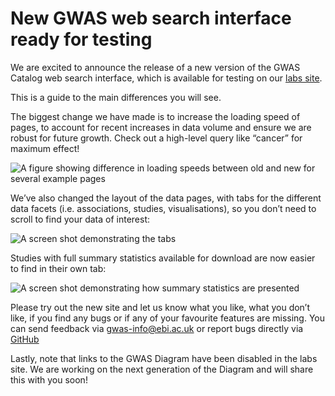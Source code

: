 # New GWAS web search interface ready for testing

We are excited to announce the release of a new version of the GWAS Catalog web search interface, which is available for testing on our [labs site](www.ebi.ac.uk/gwas/labs).

This is a guide to the main differences you will see.

The biggest change we have made is to increase the loading speed of pages, to account for recent increases in data volume and ensure we are robust for future growth. Check out a high-level query like “cancer” for maximum effect! 

![A figure showing difference in loading speeds between old and new for several example pages](/image/SlideA.jpg)

We’ve also changed the layout of the data pages, with tabs for the different data facets (i.e. associations, studies, visualisations), so you don’t need to scroll to find your data of interest: 

![A screen shot demonstrating the tabs](/image/SlideB.jpg)

Studies with full summary statistics available for download are now easier to find in their own tab:  

![A screen shot demonstrating how summary statistics are presented](/image/SlideC.jpg)

Please try out the new site and let us know what you like, what you don’t like, if you find any bugs or if any of your favourite features are missing. You can send feedback via gwas-info@ebi.ac.uk or report bugs directly via [GitHub](https://github.com/EBISPOT/gwas-ui/issues)

Lastly, note that links to the GWAS Diagram have been disabled in the labs site. We are working on the next generation of the Diagram and will share this with you soon!
